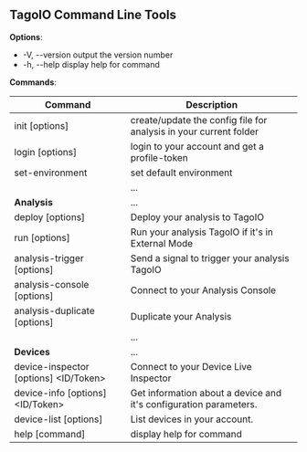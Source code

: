 ## TagoIO Command Line Tools

**Options**:
-  -V, --version                          output the version number
-  -h, --help                             display help for command

**Commands**:

| Command | Description |
| ---- | ---- |
|  init [options] | create/update the config file for analysis in your current folder |
|  login [options] <environment> | login to your account and get a profile-token |
|  set-environment <environment> | set default environment |
| | ... |
|  **Analysis** | ... |
|  deploy [options] <name> | Deploy your analysis to TagoIO |
|  run [options] <name>   | Run your analysis TagoIO if it's in External Mode |
|  analysis-trigger [options] <name> | Send a signal to trigger your analysis TagoIO |
|  analysis-console [options] <name> | Connect to your Analysis Console |
|  analysis-duplicate [options] <ID> | Duplicate your Analysis |
| | ... |
|  **Devices** | ... |
|  device-inspector [options] <ID/Token> | Connect to your Device Live Inspector |
|  device-info [options] <ID/Token> | Get information about a device and it's configuration parameters. |
|  device-list [options] | List devices in your account. |
|  help [command] | display help for command |
